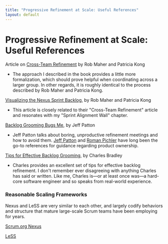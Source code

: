 ```yaml
---
title: "Progressive Refinement at Scale: Useful References"
layout: default
---
```


#  Progressive Refinement at Scale: Useful References

Article on [Cross-Team Refinement](https://www.scrum.org/resources/cross-team-refinement-nexus) by Rob Maher and Patricia Kong

+ The approach I described in the book provides a little more formalization, which should prove helpful when coordinating across a larger group. In other regards, it is roughly identical to the process described by Rob Maher and Patricia Kong.

[Visualizing the Nexus Sprint Backlog](https://www.scrum.org/resources/visualizing-nexus-sprint-backlog), by Rob Maher and Patricia Kong

+ This article is closely related to their "Cross-Team Refinement" article and resonates with my "Sprint Alignment Wall" chapter. 


[Backlog Grooming Bugs Me](https://www.jpattonassociates.com/tag/grooming/), by Jeff Patton

+ Jeff Patton talks about boring, unproductive refinement meetings and how to avoid them. [Jeff Patton](https://www.jpattonassociates.com) and [Roman Pichler](https://www.romanpichler.com) have long been the go-to references for guidance regarding product ownership.

[Tips for Effective Backlog Grooming](http://www.scrumcrazy.com/Tips+for+Effective+Backlog+Grooming), by Charles Bradley

+ Charles provides an excellent set of tips for effective backlog refinement. I don't remember ever disagreeing with anything Charles has said or written. Like me, Charles is&mdash;or at least once was&mdash;a hard-core software engineer and so speaks from real-world experience.

### Reasonable Scaling Frameworks

Nexus and LeSS are very similar to each other, and largely codify behaviors and structure that mature large-scale Scrum teams have been employing for years.

[Scrum.org Nexus](https://www.scrum.org/nexus)

[LeSS](https://less.works)
